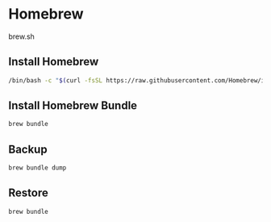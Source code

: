 # Homebrew

brew.sh

## Install Homebrew

```sh
/bin/bash -c "$(curl -fsSL https://raw.githubusercontent.com/Homebrew/install/master/install.sh)"
```

## Install Homebrew Bundle

```sh
brew bundle
```

## Backup

```sh
brew bundle dump
```

## Restore

```sh
brew bundle
```

